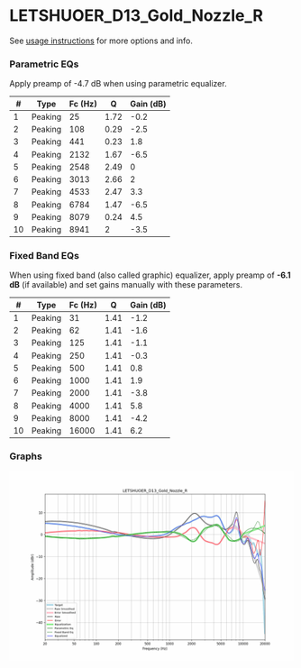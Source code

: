 # LETSHUOER_D13_Gold_Nozzle_R
See [usage instructions](https://github.com/jaakkopasanen/AutoEq#usage) for more options and info.

### Parametric EQs
Apply preamp of -4.7 dB when using parametric equalizer.

|   # | Type    |   Fc (Hz) |    Q |   Gain (dB) |
|-----|---------|-----------|------|-------------|
|   1 | Peaking |        25 | 1.72 |        -0.2 |
|   2 | Peaking |       108 | 0.29 |        -2.5 |
|   3 | Peaking |       441 | 0.23 |         1.8 |
|   4 | Peaking |      2132 | 1.67 |        -6.5 |
|   5 | Peaking |      2548 | 2.49 |         0   |
|   6 | Peaking |      3013 | 2.66 |         2   |
|   7 | Peaking |      4533 | 2.47 |         3.3 |
|   8 | Peaking |      6784 | 1.47 |        -6.5 |
|   9 | Peaking |      8079 | 0.24 |         4.5 |
|  10 | Peaking |      8941 | 2    |        -3.5 |

### Fixed Band EQs
When using fixed band (also called graphic) equalizer, apply preamp of **-6.1 dB** (if available) and set gains manually with these parameters.

|   # | Type    |   Fc (Hz) |    Q |   Gain (dB) |
|-----|---------|-----------|------|-------------|
|   1 | Peaking |        31 | 1.41 |        -1.2 |
|   2 | Peaking |        62 | 1.41 |        -1.6 |
|   3 | Peaking |       125 | 1.41 |        -1.1 |
|   4 | Peaking |       250 | 1.41 |        -0.3 |
|   5 | Peaking |       500 | 1.41 |         0.8 |
|   6 | Peaking |      1000 | 1.41 |         1.9 |
|   7 | Peaking |      2000 | 1.41 |        -3.8 |
|   8 | Peaking |      4000 | 1.41 |         5.8 |
|   9 | Peaking |      8000 | 1.41 |        -4.2 |
|  10 | Peaking |     16000 | 1.41 |         6.2 |

### Graphs
![](./LETSHUOER_D13_Gold_Nozzle_R.png)

